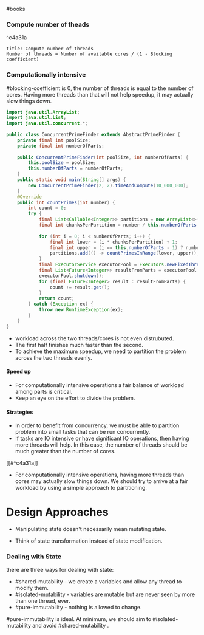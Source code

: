 #books

### Compute number of theads

^c4a31a

```ad-note
title: Compute number of threads
Number of threads = Number of available cores / (1 - Blocking coefficient)
```

### Computationally intensive
#blocking-coefficient is 0, the number of threads is equal to the number of cores.
Having more threads than that will not help speedup, it may actually slow things down.

```java
import java.util.ArrayList;  
import java.util.List;  
import java.util.concurrent.*;  
  
public class ConcurrentPrimeFinder extends AbstractPrimeFinder {  
    private final int poolSize;  
    private final int numberOfParts;  
  
    public ConcurrentPrimeFinder(int poolSize, int numberOfParts) {  
        this.poolSize = poolSize;  
        this.numberOfParts = numberOfParts;  
    }  
    public static void main(String[] args) {  
        new ConcurrentPrimeFinder(2, 2).timeAndCompute(10_000_000);  
    }  
    @Override  
    public int countPrimes(int number) {  
        int count = 0;  
        try {  
            final List<Callable<Integer>> partitions = new ArrayList<>();  
            final int chunksPerPartition = number / this.numberOfParts;  
  
            for (int i = 0; i < numberOfParts; i++) {  
                final int lower = (i * chunksPerPartition) + 1;  
                final int upper = (i == this.numberOfParts - 1) ? number : lower + chunksPerPartition - 1;  
                partitions.add(() -> countPrimesInRange(lower, upper));  
            }  
            final ExecutorService executorPool = Executors.newFixedThreadPool(this.poolSize);  
            final List<Future<Integer>> resultFromParts = executorPool.invokeAll(partitions, 1000, TimeUnit.SECONDS);  
            executorPool.shutdown();  
            for (final Future<Integer> result : resultFromParts) {  
                count += result.get();  
            }  
            return count;  
        } catch (Exception ex) {  
            throw new RuntimeException(ex);  
        }    
    }
}
```

- workload across the two threads/cores is not even distrubuted.
- The first half finishes much faster than the second.
- To achieve the maximum speedup, we need to partition the problem across the two threads evenly.

#### Speed up
- For computationally intensive operations a fair balance of workload among parts is critical.
- Keep an eye on the effort to divide the problem.

#### Strategies
- In order to benefit from concurrency, we must be able to partition problem into small tasks that can be run concurrently.
- If tasks are IO intensive or have significant IO operations, then having more threads will help. In this case, the number of threads should be much greater than the number of cores.

[[#^c4a31a]]

- For computationally intensive operations, having more threads than cores may actually slow things down. We should try to arrive at a fair workload by using a simple approach to partitioning.

# Design Approaches
- Manipulating state doesn't necessarily mean mutating state.

- Think of state transformation instead of state modification.

### Dealing with State
there are three ways for dealing with state:

- #shared-mutability - we create a variables and allow any thread to modify them.
- #isolated-mutability - variables are mutable but are never seen by more than one thread, ever.
- #pure-immutability - nothing is allowed to change.

#pure-immutability  is ideal. At minimum, we should aim to #isolated-mutability and avoid #shared-mutability .



